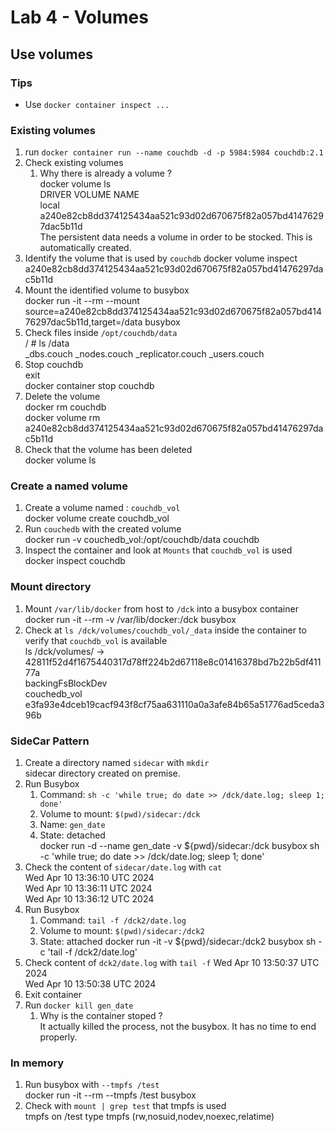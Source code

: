 # Lab 4 - Volumes

## Use volumes

### Tips

- Use `docker container inspect ...`

### Existing volumes

1. run `docker container run --name couchdb -d -p 5984:5984 couchdb:2.1` <br>
2. Check existing volumes
   1. Why there is already a volume ? <br>
   docker volume ls <br>
   DRIVER    VOLUME NAME <br>
   local     a240e82cb8dd374125434aa521c93d02d670675f82a057bd41476297dac5b11d <br>
   The persistent data needs a volume in order to be stocked. This is automatically created. <br>
3. Identify the volume that is used by `couchdb`
   docker volume inspect a240e82cb8dd374125434aa521c93d02d670675f82a057bd41476297dac5b11d
4. Mount the identified volume to busybox <br>
   docker run -it --rm --mount source=a240e82cb8dd374125434aa521c93d02d670675f82a057bd41476297dac5b11d,target=/data busybox
5. Check files inside `/opt/couchdb/data` <br>
   / # ls /data <br>
   _dbs.couch         _nodes.couch       _replicator.couch  _users.couch <br>
6. Stop couchdb <br>
   exit <br>
   docker container stop couchdb <br>
7. Delete the volume <br>
   docker rm couchdb <br>
   docker volume rm a240e82cb8dd374125434aa521c93d02d670675f82a057bd41476297dac5b11d
8. Check that the volume has been deleted <br>
   docker volume ls

### Create a named volume

1. Create a volume named : `couchdb_vol` <br>
   docker volume create couchdb_vol
2. Run `couchedb` with the created volume <br>
   docker run -v couchedb_vol:/opt/couchdb/data couchdb
3. Inspect the container and look at `Mounts` that `couchdb_vol` is used <br>
      docker inspect couchdb

### Mount directory

1. Mount `/var/lib/docker` from host to `/dck` into a busybox container <br>
   docker run -it --rm -v /var/lib/docker:/dck busybox
2. Check at `ls /dck/volumes/couchdb_vol/_data` inside the container to verify that `couchdb_vol` is available <br>
   ls /dck/volumes/ -> <br>
   42811f52d4f1675440317d78ff224b2d67118e8c01416378bd7b22b5df41177a <br>
   backingFsBlockDev <br>
   couchedb_vol <br>
   e3fa93e4dceb19cacf943f8cf75aa631110a0a3afe84b65a51776ad5ceda396b <br>   

### SideCar Pattern

1. Create a directory named `sidecar` with `mkdir` <br>
   sidecar directory created on premise.
2. Run Busybox
   1. Command: `sh -c 'while true; do date >> /dck/date.log; sleep 1; done'`
   2. Volume to mount: `$(pwd)/sidecar:/dck`
   3. Name: `gen_date`
   4. State: detached <br>
   docker run -d --name gen_date -v ${pwd}/sidecar:/dck busybox sh -c 'while true; do date >> /dck/date.log; sleep 1; done'
3. Check the content of `sidecar/date.log` with `cat` <br>
   Wed Apr 10 13:36:10 UTC 2024 <br>
   Wed Apr 10 13:36:11 UTC 2024 <br>
   Wed Apr 10 13:36:12 UTC 2024
4. Run Busybox
   1. Command: `tail -f /dck2/date.log`
   2. Volume to mount: `$(pwd)/sidecar:/dck2`
   3. State: attached
   docker run -it -v ${pwd}/sidecar:/dck2 busybox sh -c 'tail -f /dck2/date.log'
5. Check content of `dck2/date.log` with `tail -f`
   Wed Apr 10 13:50:37 UTC 2024 <br>
   Wed Apr 10 13:50:38 UTC 2024 <br>
6. Exit container
7. Run `docker kill gen_date`
   1. Why is the container stoped ? <br>
   It actually killed the process, not the busybox. It has no time to end properly.

### In memory 

1. Run busybox with `--tmpfs /test` <br>
   docker run -it --rm --tmpfs /test busybox
2. Check with `mount | grep test` that tmpfs is used <br>
   tmpfs on /test type tmpfs (rw,nosuid,nodev,noexec,relatime)
